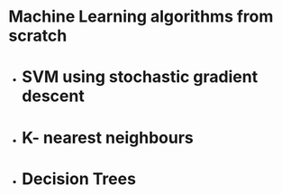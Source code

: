 # Machine Learning algorithms from scratch
- # SVM using stochastic gradient descent
- # K- nearest neighbours
- # Decision Trees


